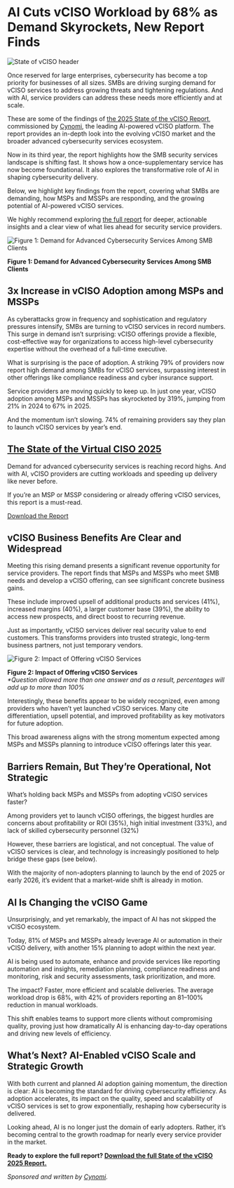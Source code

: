 # AI Cuts vCISO Workload by 68% as Demand Skyrockets, New Report Finds

![State of vCISO header](https://www.bleepstatic.com/content/posts/2025/07/29/state-of-virtual-ciso-header.jpg)

Once reserved for large enterprises, cybersecurity has become a top priority for businesses of all sizes. SMBs are driving surging demand for vCISO services to address growing threats and tightening regulations. And with AI, service providers can address these needs more efficiently and at scale.

These are some of the findings of [the 2025 State of the vCISO Report](https://cynomi.com/state-of-the-vciso-2025/?utm%5Fsource=bleepingcomputer&utm%5Fmedium=CS&utm%5Fcampaign=state-vCISO-2025-07-2025&lead%5Factivity=article), commissioned by [Cynomi](https://cynomi.com/?utm%5Fsource=bleepingcomputer&utm%5Fmedium=CS&utm%5Fcampaign=state-vCISO-2025-07-2025&lead%5Factivity=article), the leading AI-powered vCISO platform. The report provides an in-depth look into the evolving vCISO market and the broader advanced cybersecurity services ecosystem.

Now in its third year, the report highlights how the SMB security services landscape is shifting fast. It shows how a once-supplementary service has now become foundational. It also explores the transformative role of AI in shaping cybersecurity delivery.

Below, we highlight key findings from the report, covering what SMBs are demanding, how MSPs and MSSPs are responding, and the growing potential of AI-powered vCISO services.

We highly recommend exploring [the full report](https://cynomi.com/state-of-the-vciso-2025/?utm%5Fsource=bleepingcomputer&utm%5Fmedium=CS&utm%5Fcampaign=state-vCISO-2025-07-2025&lead%5Factivity=article) for deeper, actionable insights and a clear view of what lies ahead for security service providers.

![Figure 1: Demand for Advanced Cybersecurity Services Among SMB Clients](https://www.bleepstatic.com/images/news/security/c/cynomi/ai-vciso-demand/demand-by-smb.jpg)

**Figure 1: Demand for Advanced Cybersecurity Services Among SMB Clients**

## 3x Increase in vCISO Adoption among MSPs and MSSPs

As cyberattacks grow in frequency and sophistication and regulatory pressures intensify, SMBs are turning to vCISO services in record numbers. This surge in demand isn’t surprising: vCISO offerings provide a flexible, cost-effective way for organizations to access high-level cybersecurity expertise without the overhead of a full-time executive.

What is surprising is the pace of adoption. A striking 79% of providers now report high demand among SMBs for vCISO services, surpassing interest in other offerings like compliance readiness and cyber insurance support.

Service providers are moving quickly to keep up. In just one year, vCISO adoption among MSPs and MSSPs has skyrocketed by 319%, jumping from 21% in 2024 to 67% in 2025.

And the momentum isn’t slowing. 74% of remaining providers say they plan to launch vCISO services by year’s end.

## [The State of the Virtual CISO 2025](https://cynomi.com/state-of-the-vciso-2025/?utm%5Fsource=bleepingcomputer&utm%5Fmedium=CS&utm%5Fcampaign=state-vCISO-2025-07-2025&lead%5Factivity=article)

Demand for advanced cybersecurity services is reaching record highs. And with AI, vCISO providers are cutting workloads and speeding up delivery like never before. 

If you’re an MSP or MSSP considering or already offering vCISO services, this report is a must-read.

[Download the Report](https://cynomi.com/state-of-the-vciso-2025/?utm%5Fsource=bleepingcomputer&utm%5Fmedium=CS&utm%5Fcampaign=state-vCISO-2025-07-2025&lead%5Factivity=article)

## vCISO Business Benefits Are Clear and Widespread

Meeting this rising demand presents a significant revenue opportunity for service providers. The report finds that MSPs and MSSPs who meet SMB needs and develop a vCISO offering, can see significant concrete business gains.

These include improved upsell of additional products and services (41%), increased margins (40%), a larger customer base (39%), the ability to access new prospects, and direct boost to recurring revenue.

Just as importantly, vCISO services deliver real security value to end customers. This transforms providers into trusted strategic, long-term business partners, not just temporary vendors.

![Figure 2: Impact of Offering vCISO Services](https://www.bleepstatic.com/images/news/security/c/cynomi/ai-vciso-demand/vciso-impact.jpg)

**Figure 2: Impact of Offering vCISO Services**  
_\*Question allowed more than one answer and as a result, percentages will add up to more than 100%_

Interestingly, these benefits appear to be widely recognized, even among providers who haven’t yet launched vCISO services. Many cite differentiation, upsell potential, and improved profitability as key motivators for future adoption.

This broad awareness aligns with the strong momentum expected among MSPs and MSSPs planning to introduce vCISO offerings later this year.

## Barriers Remain, But They’re Operational, Not Strategic

What’s holding back MSPs and MSSPs from adopting vCISO services faster?

Among providers yet to launch vCISO offerings, the biggest hurdles are concerns about profitability or ROI (35%), high initial investment (33%), and lack of skilled cybersecurity personnel (32%)

However, these barriers are logistical, and not conceptual. The value of vCISO services is clear, and technology is increasingly positioned to help bridge these gaps (see below).

With the majority of non-adopters planning to launch by the end of 2025 or early 2026, it’s evident that a market-wide shift is already in motion.

## AI Is Changing the vCISO Game

Unsurprisingly, and yet remarkably, the impact of AI has not skipped the vCISO ecosystem.

Today, 81% of MSPs and MSSPs already leverage AI or automation in their vCISO delivery, with another 15% planning to adopt within the next year.

AI is being used to automate, enhance and provide services like reporting automation and insights, remediation planning, compliance readiness and monitoring, risk and security assessments, task prioritization, and more.

The impact? Faster, more efficient and scalable deliveries. The average workload drop is 68%, with 42% of providers reporting an 81–100% reduction in manual workloads.

This shift enables teams to support more clients without compromising quality, proving just how dramatically AI is enhancing day-to-day operations and driving new levels of efficiency.

## What’s Next? AI-Enabled vCISO Scale and Strategic Growth

With both current and planned AI adoption gaining momentum, the direction is clear: AI is becoming the standard for driving cybersecurity efficiency. As adoption accelerates, its impact on the quality, speed and scalability of vCISO services is set to grow exponentially, reshaping how cybersecurity is delivered.

Looking ahead, AI is no longer just the domain of early adopters. Rather, it’s becoming central to the growth roadmap for nearly every service provider in the market.

**Ready to explore the full report? [Download the full State of the vCISO 2025 Report.](https://cynomi.com/state-of-the-vciso-2025/?utm%5Fsource=bleepingcomputer&utm%5Fmedium=CS&utm%5Fcampaign=state-vCISO-2025-07-2025&lead%5Factivity=article)**

_Sponsored and written by [Cynomi](https://cynomi.com/state-of-the-vciso-2025/?utm%5Fsource=bleepingcomputer&utm%5Fmedium=CS&utm%5Fcampaign=state-vCISO-2025-07-2025&lead%5Factivity=article)._